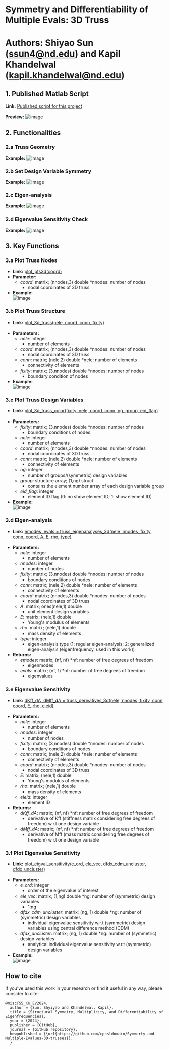 # Symmetry and Differentiability of Multiple Evals: 3D Truss
# Authors: Shiyao Sun (ssun4@nd.edu) and Kapil Khandelwal (kapil.khandelwal@nd.edu)
## 1. Published Matlab Script
**Link:** [Published script for this project](https://htmlpreview.github.io/?https://github.com/cpssldomain/Symmerty-and-Multiple-Evalues-3D-trusses/blob/main/html/main.html) <br /><br />
**Preview:** 
![image](https://github.com/cpssldomain/Symmerty-and-Multiple-Evalues-3D-trusses/assets/174971818/61d9da4c-8479-441f-8063-8f389a22db5c)


## 2. Functionalities
### 2.a Truss Geometry
**Example:**
![image](https://github.com/cpssldomain/Symmerty-and-Multiple-Evalues-3D-trusses/assets/174971818/13e34330-0fa4-4252-9d7c-a8950a4b11e0)

### 2.b Set Design Variable Symmetry
**Example:**
![image](https://github.com/cpssldomain/Symmerty-and-Multiple-Evalues-3D-trusses/assets/174971818/5ccd5344-5892-4dbe-8006-c1fea9dc929c)

### 2.c Eigen-analysis
**Example:**
![image](https://github.com/cpssldomain/Symmerty-and-Multiple-Evalues-3D-trusses/assets/174971818/a470d0d2-aa31-4893-ad6e-f826ddf075d2)

### 2.d Eigenvalue Sensitivity Check
**Example:**
![image](https://github.com/cpssldomain/Symmerty-and-Multiple-Evalues-3D-trusses/assets/174971818/42468ce6-62d2-4555-ba41-79f964c0062f)

## 3. Key Functions
### 3.a Plot Truss Nodes
- **Link:** [plot_pts3d(coord)](/plot_pts3d.m) <br />
- **Parameter:**
  - *coord*: matrix; (nnodes,3)  double *nnodes: number of nodes 
    - nodal coordinates of 3D truss  
- **Example:** <br />
![image](html/main_04.png)

### 3.b Plot Truss Structure
- **Link:** [plot_3d_truss(nele, coord, conn, fixity)](/plot_3d_truss.m) <br /><br />
- **Parameters:** 
  - *nele*: integer
    - number of elements
  - *coord*: matrix; (nnodes,3) double *nnodes: number of nodes 
    - nodal coordinates of 3D truss
  - *conn*: matrix; (nele,2) double *nele: number of elements
    - connectivity of elements
  - *fixity*: matrix; (3,nnodes) double *nnodes: number of nodes
    - boundary condition of nodes
- **Example:** <br />
![image](html/main_05.png)

### 3.c Plot Truss Design Variables
- **Link:** [plot_3d_truss_color(fixity, nele, coord, conn, ng, group, eid_flag)](/plot_3d_truss_color.m) <br /><br />
- **Parameters:**
  - *fixity*: matrix; (3,nnodes) double *nnodes: number of nodes
    - boundary conditions of nodes
  - *nele*: integer
    - number of elements
  - *coord*: matrix; (nnodes,3) double *nnodes: number of nodes 
    - nodal coordinates of 3D truss
  - *conn*: matrix; (nele,2) double *nele: number of elements
    - connectivity of elements
  - *ng*: integer
    - number of groups/(symmetric) design variables
  - *group*: structure array; (1,ng) struct
    - contains the element number array of each design variable group
  - *eid_flag*: integer
    - element ID flag (0: no show element ID; 1: show element ID) 
- **Example:** <br />
![image](html/main_06.png)


### 3.d Eigen-analysis
- **Link:** [emodes, evals = truss_eigenanalyses_3d(nele, nnodes, fixity, conn, coord, A, E, rho, type)](/truss_eigenanalyses_3d.m) <br /><br />
- **Parameters:**
  - *nele*: integer
    - number of elements
  - *nnodes*: integer
    - number of nodes
  - *fixity*: matrix; (3,nnodes) double *nnodes: number of nodes
    - boundary conditions of nodes
  - *conn*: matrix; (nele,2) double *nele: number of elements
    - connectivity of elements
  - *coord*: matrix; (nnodes,3) double *nnodes: number of nodes
    - nodal coordinates of 3D truss
  - *A*: matrix; ones(nele,1) double
    - unit element design variables
  - *E*: matrix; (nele,1) double
    - Young's modulus of elements
  - *rho*: matrix; (nele,1) double
    - mass density of elements
  - *type*: integer
    - eigen-analysis type (1: regular eigen-analysis; 2: generalized eigen-analysis (eigenfrequency, used in this work))
- **Returns:**
  - *emodes*: matrix; (nf, nf) *nf: number of free degrees of freedom
    - eigenmodes
  - *evals*: matrix; (nf, 1) *nf: number of free degrees of freedom
    - eigenvalues 

### 3.e Eigenvalue Sensitivity
- **Link:** [dKff_dA, dMff_dA = truss_derivatives_3d(nele, nnodes, fixity, conn, coord, E, rho, eleid)](/truss_derivatives_3d.m) <br /><br />
- **Parameters:**
  - *nele*: integer
    - number of elements
  - *nnodes*: integer
    - number of nodes
  - *fixity*: matrix; (3,nnodes) double *nnodes: number of nodes
    - boundary conditions of nodes
  - *conn*: matrix; (nele,2) double *nele: number of elements
    - connectivity of elements
  - *coord*: matrix; (nnodes,3) double *nnodes: number of nodes
    - nodal coordinates of 3D truss
  - *E*: matrix; (nele,1) double
    - Young's modulus of elements
  - *rho*: matrix; (nele,1) double
    - mass density of elements
  - *eleid*: integer
    - element ID
- **Returns:**
  - *dKff_dA*: matrix; (nf, nf) *nf: number of free degrees of freedom
    - derivative of Kff (stiffness matrix considering free degrees of freedom) w.r.t one design variable
  - *dMff_dA*: matrix; (nf, nf) *nf: number of free degrees of freedom
    - derivative of Mff (mass matrix considering free degrees of freedom) w.r.t one design variable
   
### 3.f Plot Eigenvalue Sensitivity
- **Link:** [plot_eigval_sensitivity(e_ord, ele_vec, dfdx_cdm_uncluster, dfdx_uncluster)](/plot_eigval_sensitivity.m) <br /><br />
- **Parameters:**
  - *e_ord*: integer
    - order of the eigenvalue of interest
  - *ele_vec*: matrix; (1,ng) double *ng: number of (symmetric) design variables
    - 1:ng
  - *dfdx_cdm_uncluster*: matrix; (ng, 1) double *ng: number of (symmetric) design variables
    - individual eigenvalue sensitivity w.r.t (symmetric) design variables using central difference method (CDM)
  - *dfdx_uncluster*: matrix; (ng, 1) double *ng: number of (symmetric) design variables
    - analytical individual eigenvalue sensitivity w.r.t (symmetric) design variables
- **Example:** <br />
![image](html/main_17.png)

## How to cite 
If you've used this work in your research or find it useful in any way, please consider to cite:
```
@misc{SS_KK_EV2024,
  author = {Sun, Shyiyao and Khandelwal, Kapil},
  title = {Structural Symmetry, Multiplicity, and Differentiability of Eigenfrequencies},
  year = {2024},
  publisher = {GitHub},
  journal = {GitHub repository},
  howpublished = {\url{https://github.com/cpssldomain/Symmerty-and-Multiple-Evalues-3D-trusses}},
  }
```
